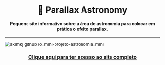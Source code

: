 <h1 align="center"> &#x1F30C; Parallax Astronomy</h1>
<h4 align="center">Pequeno site informativo sobre a área de astronomia para colocar em prática o efeito parallax.</h4>
<hr>

![akimkj github io_mini-projeto-astronomia_mini](https://github.com/Akimkj/mini-projeto-astronomia/assets/156031298/87e4e95b-1869-431c-bba7-329c8b5b429b)

<h3 align="center"><a href="https://akimkj.github.io/mini-projeto-astronomia/" target="_blank">Clique aqui para ter acesso ao site completo</a></h3>


